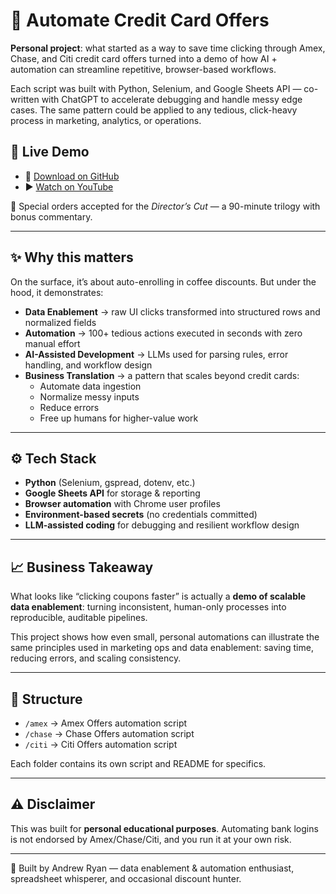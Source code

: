 # 🏦 Automate Credit Card Offers

**Personal project**: what started as a way to save time clicking through Amex, Chase, and Citi credit card offers turned into a demo of how AI + automation can streamline repetitive, browser-based workflows.  

Each script was built with Python, Selenium, and Google Sheets API — co-written with ChatGPT to accelerate debugging and handle messy edge cases. The same pattern could be applied to any tedious, click-heavy process in marketing, analytics, or operations.

## 🎥 Live Demo
- 📂 [Download on GitHub](./Automate-Credit-Card-Offers-Live-Demo.mp4)
- ▶️ [Watch on YouTube](https://youtu.be/susAiBKjLE4?si=xjVPC5doEoSpn8Qs)

🍿 Special orders accepted for the *Director’s Cut* — a 90-minute trilogy with bonus commentary.

---

## ✨ Why this matters
On the surface, it’s about auto-enrolling in coffee discounts. But under the hood, it demonstrates:

- **Data Enablement** → raw UI clicks transformed into structured rows and normalized fields  
- **Automation** → 100+ tedious actions executed in seconds with zero manual effort  
- **AI-Assisted Development** → LLMs used for parsing rules, error handling, and workflow design  
- **Business Translation** → a pattern that scales beyond credit cards:  
  - Automate data ingestion  
  - Normalize messy inputs  
  - Reduce errors  
  - Free up humans for higher-value work  

---

## ⚙️ Tech Stack
- **Python** (Selenium, gspread, dotenv, etc.)  
- **Google Sheets API** for storage & reporting  
- **Browser automation** with Chrome user profiles  
- **Environment-based secrets** (no credentials committed)  
- **LLM-assisted coding** for debugging and resilient workflow design  

---

## 📈 Business Takeaway
What looks like “clicking coupons faster” is actually a **demo of scalable data enablement**: turning inconsistent, human-only processes into reproducible, auditable pipelines.  

This project shows how even small, personal automations can illustrate the same principles used in marketing ops and data enablement: saving time, reducing errors, and scaling consistency.

---

## 🚀 Structure
- `/amex` → Amex Offers automation script  
- `/chase` → Chase Offers automation script  
- `/citi` → Citi Offers automation script  

Each folder contains its own script and README for specifics.  

---

## ⚠️ Disclaimer
This was built for **personal educational purposes**. Automating bank logins is not endorsed by Amex/Chase/Citi, and you run it at your own risk.  

---

👋 Built by Andrew Ryan — data enablement & automation enthusiast, spreadsheet whisperer, and occasional discount hunter.
